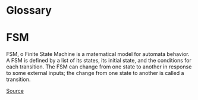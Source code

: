 # Glossary

# FSM

FSM, o Finite State Machine is a matematical model for automata behavior. A FSM is defined by a list of its states, its initial state, and the conditions for each transition. The FSM can change from one state to another in response to some external inputs; the change from one state to another is called a transition. 

[Source](https://en.wikipedia.org/wiki/Finite-state_machine)